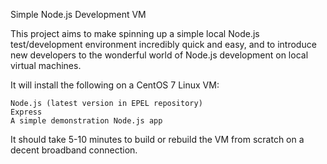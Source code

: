 Simple Node.js Development VM

This project aims to make spinning up a simple local Node.js test/development environment incredibly quick and easy, and to introduce new developers to the wonderful world of Node.js development on local virtual machines.

It will install the following on a CentOS 7 Linux VM:

    Node.js (latest version in EPEL repository)
    Express
    A simple demonstration Node.js app

It should take 5-10 minutes to build or rebuild the VM from scratch on a decent broadband connection.
